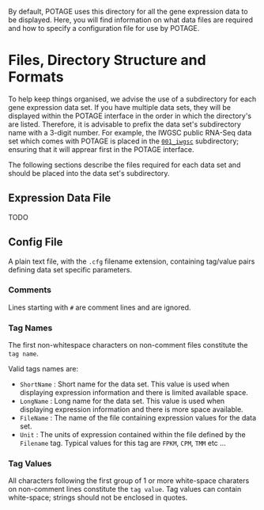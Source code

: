 By default, POTAGE uses this directory for all the gene expression data to be displayed. Here, you will find information
on what data files are required and how to specify a configuration file for use by POTAGE.

# Files, Directory Structure and Formats

To help keep things organised, we advise the use of a subdirectory for each gene expression data set. If you have multiple
data sets, they will be displayed within the POTAGE interface in the order in which the directory's are listed. Therefore,
it is advisable to prefix the data set's subdirectory name with a 3-digit number. For example, the IWGSC public RNA-Seq
data set which comes with POTAGE is placed in the [`001_iwgsc`](001_iwgsc) subdirectory; ensuring that it will apprear first in the POTAGE interface.

The following sections describe the files required for each data set and should be placed into the data set's subdirectory.
 
## Expression Data File

TODO

## Config File
 
A plain text file, with the `.cfg` filename extension, containing tag/value pairs defining data set specific parameters.
 
### Comments
 
Lines starting with `#` are comment lines and are ignored.

### Tag Names
 
The first non-whitespace characters on non-comment files constitute the `tag name`.

Valid tags names are:

  * `ShortName` : Short name for the data set. This value is used when displaying expression information and there is limited
                  available space.
  * `LongName`  : Long name for the data set. This value is used when displaying expression information and there is more
                  space available.
  * `FileName`  : The name of the file containing expression values for the data set.
  * `Unit`      : The units of expression contained within the file defined by the `Filename` tag. Typical values for this tag are
                  `FPKM`, `CPM`, `TMM` etc ...
  
### Tag Values
 
All characters following the first group of 1 or more white-space charaters on non-comment lines constitute the `tag value`. Tag
values can contain white-space; strings should not be enclosed in quotes.

